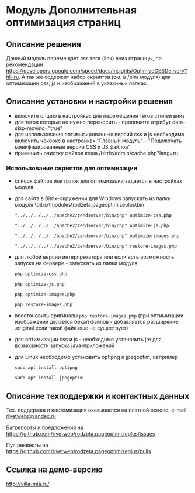 ﻿
# Модуль Дополнительная оптимизация страниц

## Описание решения

Данный модуль перемещает css теги (link) вниз страницы, по рекомендации https://developers.google.com/speed/docs/insights/OptimizeCSSDelivery?hl=ru.
А так же содержит набор скриптов (см. в /bin/ модуля) для оптимизации css, js и изображений в указанных папках.

## Описание установки и настройки решения

- включите опцию в настройках для перемещения тегов стилей вниз
- для тегов которые не нужно переносить - пропишите атрибут data-skip-moving="true"
- для использования оптимизированных версий css и js необходимо включить чекбокс в настройках "Главный модуль" - "Подключать минифицированные версии CSS и JS файлов"
- применить очистку файлов кеша /bitrix/admin/cache.php?lang=ru

### Использование скриптов для оптимизации

- список файлов или папок для оптимизации задается в настройках модуля
- для сайта в Bitrix-окружении для Windows запускать из папки модуля \bitrix\modules\rodzeta.pageoptimizeplus\bin
    
    `"../../../../../apache2/zendserver/bin/php" optimize-css.php`

    `"../../../../../apache2/zendserver/bin/php" optimize-js.php`

    `"../../../../../apache2/zendserver/bin/php" optimize-images.php`

    `"../../../../../apache2/zendserver/bin/php" restore-images.php`

- для любой версии интерпретатора или если есть возможность запуска на сервере - запускать из папки модуля

    `php optimize-css.php`

    `php optimize-js.php`

    `php optimize-images.php`

    `php restore-images.php`

- восстановить оригиналы `php restore-images.php` (при оптимизации изображений делается бекап файлов - добавляется расширение .original если такой файл еще не существует)
- для оптимизации css и js - необходимо установить jre для возможности запуска java-приложений
- для Linux необходимо установить optipng и jpegoptim, например

    `sudo apt install optipng`

    `sudo apt install jpegoptim`
    

## Описание техподдержки и контактных данных

Тех. поддержка и кастомизация оказывается на платной основе, e-mail: rivetweb@yandex.ru

Багрепорты и предложения на https://github.com/rivetweb/rodzeta.pageoptimizeplus/issues

Пул реквесты на https://github.com/rivetweb/rodzeta.pageoptimizeplus/pulls

## Ссылка на демо-версию

http://villa-mia.ru/

